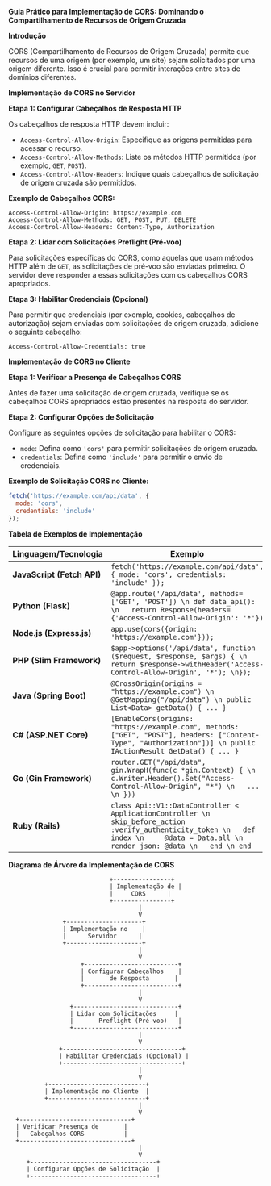 **Guia Prático para Implementação de CORS: Dominando o Compartilhamento de Recursos de Origem Cruzada**

**Introdução**

CORS (Compartilhamento de Recursos de Origem Cruzada) permite que recursos de uma origem (por exemplo, um site) sejam solicitados por uma origem diferente. Isso é crucial para permitir interações entre sites de domínios diferentes.

**Implementação de CORS no Servidor**

**Etapa 1: Configurar Cabeçalhos de Resposta HTTP**

Os cabeçalhos de resposta HTTP devem incluir:

* `Access-Control-Allow-Origin`: Especifique as origens permitidas para acessar o recurso.
* `Access-Control-Allow-Methods`: Liste os métodos HTTP permitidos (por exemplo, `GET`, `POST`).
* `Access-Control-Allow-Headers`: Indique quais cabeçalhos de solicitação de origem cruzada são permitidos.

**Exemplo de Cabeçalhos CORS:**

```
Access-Control-Allow-Origin: https://example.com
Access-Control-Allow-Methods: GET, POST, PUT, DELETE
Access-Control-Allow-Headers: Content-Type, Authorization
```

**Etapa 2: Lidar com Solicitações Preflight (Pré-voo)**

Para solicitações específicas do CORS, como aquelas que usam métodos HTTP além de `GET`, as solicitações de pré-voo são enviadas primeiro. O servidor deve responder a essas solicitações com os cabeçalhos CORS apropriados.

**Etapa 3: Habilitar Credenciais (Opcional)**

Para permitir que credenciais (por exemplo, cookies, cabeçalhos de autorização) sejam enviadas com solicitações de origem cruzada, adicione o seguinte cabeçalho:

```
Access-Control-Allow-Credentials: true
```

**Implementação de CORS no Cliente**

**Etapa 1: Verificar a Presença de Cabeçalhos CORS**

Antes de fazer uma solicitação de origem cruzada, verifique se os cabeçalhos CORS apropriados estão presentes na resposta do servidor.

**Etapa 2: Configurar Opções de Solicitação**

Configure as seguintes opções de solicitação para habilitar o CORS:

* `mode`: Defina como `'cors'` para permitir solicitações de origem cruzada.
* `credentials`: Defina como `'include'` para permitir o envio de credenciais.

**Exemplo de Solicitação CORS no Cliente:**

```javascript
fetch('https://example.com/api/data', {
  mode: 'cors',
  credentials: 'include'
});
```

**Tabela de Exemplos de Implementação**

| Linguagem/Tecnologia | Exemplo |
|---|---|
| **JavaScript (Fetch API)** | `fetch('https://example.com/api/data', { mode: 'cors', credentials: 'include' });` |
| **Python (Flask)** | `@app.route('/api/data', methods=['GET', 'POST']) \n def data_api(): \n   return Response(headers={'Access-Control-Allow-Origin': '*'})` |
| **Node.js (Express.js)** | `app.use(cors({origin: 'https://example.com'}));` |
| **PHP (Slim Framework)** | `$app->options('/api/data', function ($request, $response, $args) { \n   return $response->withHeader('Access-Control-Allow-Origin', '*'); \n});` |
| **Java (Spring Boot)** | `@CrossOrigin(origins = "https://example.com") \n @GetMapping("/api/data") \n public List<Data> getData() { ... }` |
| **C# (ASP.NET Core)** | `[EnableCors(origins: "https://example.com", methods: ["GET", "POST"], headers: ["Content-Type", "Authorization"])] \n public IActionResult GetData() { ... }` |
| **Go (Gin Framework)** | `router.GET("/api/data", gin.WrapH(func(c *gin.Context) { \n   c.Writer.Header().Set("Access-Control-Allow-Origin", "*") \n   ... \n }))` |
| **Ruby (Rails)** | `class Api::V1::DataController < ApplicationController \n   skip_before_action :verify_authenticity_token \n   def index \n     @data = Data.all \n     render json: @data \n   end \n end` |

**Diagrama de Árvore da Implementação de CORS**

```
                            +----------------+
                            | Implementação de |
                            |     CORS      |
                            +----------------+
                                    |
                                    V
               +---------------------+
               | Implementação no    |
               |      Servidor      |
               +---------------------+
                                    |
                                    V
                    +--------------------------+
                    | Configurar Cabeçalhos    |
                    |       de Resposta       |
                    +--------------------------+
                                    |
                                    V
                 +-----------------------------+
                 | Lidar com Solicitações     |
                 |       Preflight (Pré-voo)   |
                 +-----------------------------+
                                    |
                                    V
              +---------------------------------+
              | Habilitar Credenciais (Opcional) |
              +---------------------------------+
                                    |
                                    V
          +---------------------------+
          | Implementação no Cliente  |
          +---------------------------+
                                    |
                                    V
  +-------------------------------+
  | Verificar Presença de       |
  |   Cabeçalhos CORS           |
  +-------------------------------+
                                    |
                                    V
     +-----------------------------------+
     | Configurar Opções de Solicitação  |
     +-----------------------------------+
```